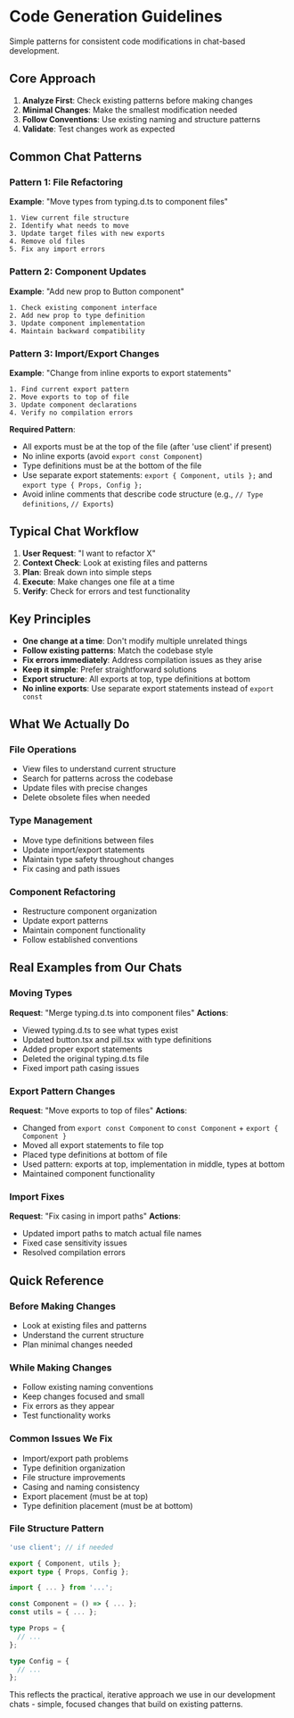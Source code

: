 # Code Generation Guidelines

Simple patterns for consistent code modifications in chat-based development.

## Core Approach

1. **Analyze First**: Check existing patterns before making changes
2. **Minimal Changes**: Make the smallest modification needed
3. **Follow Conventions**: Use existing naming and structure patterns
4. **Validate**: Test changes work as expected

## Common Chat Patterns

### Pattern 1: File Refactoring
**Example**: "Move types from typing.d.ts to component files"
```
1. View current file structure
2. Identify what needs to move
3. Update target files with new exports
4. Remove old files
5. Fix any import errors
```

### Pattern 2: Component Updates
**Example**: "Add new prop to Button component"
```
1. Check existing component interface
2. Add new prop to type definition
3. Update component implementation
4. Maintain backward compatibility
```

### Pattern 3: Import/Export Changes
**Example**: "Change from inline exports to export statements"
```
1. Find current export pattern
2. Move exports to top of file
3. Update component declarations
4. Verify no compilation errors
```

**Required Pattern**:
- All exports must be at the top of the file (after 'use client' if present)
- No inline exports (avoid `export const Component`)
- Type definitions must be at the bottom of the file
- Use separate export statements: `export { Component, utils };` and `export type { Props, Config };`
- Avoid inline comments that describe code structure (e.g., `// Type definitions`, `// Exports`)

## Typical Chat Workflow

1. **User Request**: "I want to refactor X"
2. **Context Check**: Look at existing files and patterns
3. **Plan**: Break down into simple steps
4. **Execute**: Make changes one file at a time
5. **Verify**: Check for errors and test functionality

## Key Principles

- **One change at a time**: Don't modify multiple unrelated things
- **Follow existing patterns**: Match the codebase style
- **Fix errors immediately**: Address compilation issues as they arise
- **Keep it simple**: Prefer straightforward solutions
- **Export structure**: All exports at top, type definitions at bottom
- **No inline exports**: Use separate export statements instead of `export const`

## What We Actually Do

### File Operations
- View files to understand current structure
- Search for patterns across the codebase
- Update files with precise changes
- Delete obsolete files when needed

### Type Management
- Move type definitions between files
- Update import/export statements
- Maintain type safety throughout changes
- Fix casing and path issues

### Component Refactoring
- Restructure component organization
- Update export patterns
- Maintain component functionality
- Follow established conventions

## Real Examples from Our Chats

### Moving Types
**Request**: "Merge typing.d.ts into component files"
**Actions**: 
- Viewed typing.d.ts to see what types exist
- Updated button.tsx and pill.tsx with type definitions
- Added proper export statements
- Deleted the original typing.d.ts file
- Fixed import path casing issues

### Export Pattern Changes
**Request**: "Move exports to top of files"
**Actions**:
- Changed from `export const Component` to `const Component` + `export { Component }`
- Moved all export statements to file top
- Placed type definitions at bottom of file
- Used pattern: exports at top, implementation in middle, types at bottom
- Maintained component functionality

### Import Fixes
**Request**: "Fix casing in import paths"
**Actions**:
- Updated import paths to match actual file names
- Fixed case sensitivity issues
- Resolved compilation errors

## Quick Reference

### Before Making Changes
- Look at existing files and patterns
- Understand the current structure
- Plan minimal changes needed

### While Making Changes
- Follow existing naming conventions
- Keep changes focused and small
- Fix errors as they appear
- Test functionality works

### Common Issues We Fix
- Import/export path problems
- Type definition organization
- File structure improvements
- Casing and naming consistency
- Export placement (must be at top)
- Type definition placement (must be at bottom)

### File Structure Pattern
```typescript
'use client'; // if needed

export { Component, utils };
export type { Props, Config };

import { ... } from '...';

const Component = () => { ... };
const utils = { ... };

type Props = {
  // ...
};

type Config = {
  // ...
};
```

This reflects the practical, iterative approach we use in our development chats - simple, focused changes that build on existing patterns.
